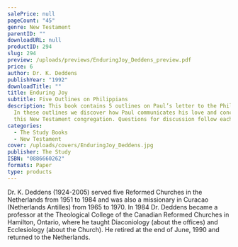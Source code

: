 ```yaml
---
salePrice: null
pageCount: "45"
genre: New Testament
parentID: ""
downloadURL: null
productID: 294
slug: 294
preview: /uploads/previews/EnduringJoy_Deddens_preview.pdf
price: 6
author: Dr. K. Deddens
publishYear: "1992"
downloadTitle: ""
title: Enduring Joy
subtitle: Five Outlines on Philippians
description: This book contains 5 outlines on Paul’s letter to the Philippians.
  In these outlines we discover how Paul communicates his love and concern for
  this New Testament congregation. Questions for discussion follow each outline.
categories:
  - The Study Books
  - New Testament
cover: /uploads/covers/EnduringJoy_Deddens.jpg
publisher: The Study
ISBN: "0886660262"
formats: Paper
type: products
---
```

Dr. K. Deddens (1924-2005) served five Reformed Churches in the Netherlands from 1951 to 1984 and was also a missionary in Curacao (Netherlands Antilles) from 1965 to 1970. In 1984 Dr. Deddens became a professor at the Theological College of the Canadian Reformed Churches in Hamilton, Ontario, where he taught Diaconiology (about the offices) and Ecclesiology (about the Church). He retired at the end of June, 1990 and returned to the Netherlands.
